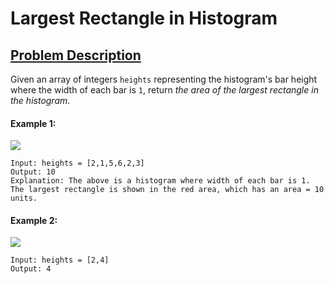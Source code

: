 # Largest Rectangle in Histogram

## [Problem Description][1]

Given an array of integers `heights` representing the histogram's bar height where the width of each bar is `1`, return _the area of the largest rectangle in the histogram_.

#### Example 1:
![][2]

```
Input: heights = [2,1,5,6,2,3]
Output: 10
Explanation: The above is a histogram where width of each bar is 1.
The largest rectangle is shown in the red area, which has an area = 10 units.
```

#### Example 2:
![][3]
```
Input: heights = [2,4]
Output: 4
```

[1]:https://leetcode.com/problems/largest-rectangle-in-histogram/
[2]:https://assets.leetcode.com/uploads/2021/01/04/histogram.jpg
[3]:https://assets.leetcode.com/uploads/2021/01/04/histogram-1.jpg